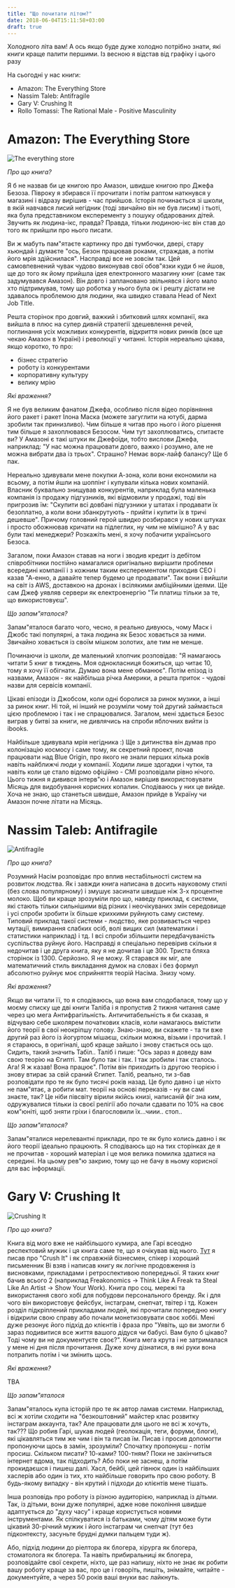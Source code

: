 ```yaml
---
title: "Що почитати літом?"
date: 2018-06-04T15:11:58+03:00
draft: true
---
```


Холодного літа вам!
А ось якщо буде дуже холодно потрібно знати, які книги краще палити першими.
Із весною я відстав від графіку і цього разу 

На сьогодні у нас книги:

- Amazon: The Everything Store
- Nassim Taleb: Antifragile
- Gary V: Crushing It
- Rollo Tomassi: The Rational Male - Positive Masculinity

# Amazon: The Everything Store

![The everything store](https://s3.eu-central-1.amazonaws.com/tarasmatsyk-ua/post-10/the-everything-store.jpg "The everything store")


_Про що книга?_

Я б не назвав би це книгою про Амазон, швидше книгою про Джефа Безоза. Півроку я збирався її прочитати і потім раптом наткнувся у магазині і відразу вирішив - час прийшов.
Історія починається зі школи, в якій навчався лисий негідник (тоді звичайно він не був лисим) і тьоті, яка була представником експеременту з пошуку обдарованих дітей. Звучить як людина-ікс, правда? Правда, тільки людиною-ікс він став до того як прийшли про нього писати. 

Ви ж мабуть пам"ятаєте картинку про дві тумбочки, двері, стару хьюндай і думаєте "ось, Безон працював роками, страждав, а потім його мрія здійснилася". Насправді все не зовсім так. Цей самовпевнений чувак чудово виконував свої обов"язки куди б не йшов, ще до того як йому прийшла ідея електронного мазагину книг (саме так задумувався Амазон). Він довго і заплановано звільнявся і його мало хто підтримував, тому що роботка у нього була ок і решту дістати не здавалось проблемою для людини, яка швидко ставала Head of Next Job Title.

Решта сторінок про довгий, важкий і збитковий шлях компанії, яка вийшла в плюс на супер дивній стратегії здешевлення речей, поглинання усіх можливих конкурентів, відкриття нових ринків (все ще чекаю Амазон в Україні) і революції у читанні. Історія нереально цікава, якщо коротко, то про:

- бізнес стратегію
- роботу із конкурентами
- корпоративну культуру
- велику мрію

_Які враження?_

Я не був великим фанатом Джефа, особливо після відео порівняння його ракет і ракет Ілона Маска (можете загуглити на ютубі, дарма зробили так принизливо). Чим більше я читав про нього і його рішення тим більше я захоплювався Безосом. Чим тут захоплюватись, спитаєте ви?
У Амазоні є такі штуки як Джефоїди, тобто вислови Джефа, наприклад: "У нас можна працювати довго, важко і розумно, але не можна вибрати два із трьох". Страшно? Немає ворк-лайф балансу? Ще б пак.

Нереально здивували мене покупки А-зона, коли вони економили на всьому, а потім йшли на шоппінг і купували кілька нових компаній. Власник буквально знищував конкурентів, наприклад була маленька компанія із продажу підгузників, які відмовили у продажі, тоді він пригрозив їм: "Скупити всі довбані підгузники у штатах і продавати їх безоплатно, а коли вони збанкрутують - прийти і купити їх в тричі дешевше". Причому головний герой швидко розбирався у нових штуках і просто обожнював кричати на підлеглих, ну чим не мімішно? А у вас були такі менеджери? Розкажіть мені, я хочу побачити українсього Безоса.

Загалом, поки Амазон ставав на ноги і зводив кредит із дебітом співробітники постійно намагалися оригінально вирішити проблеми всередині компанії і з кожним таким експерементом приходив СЕО і казав "А-енно, а давайте тепер будемо це продавати". Так вони і вийшли на світ із AWS, доставкою на дронах і всілякими амбіційними ідеями. Ще сам Джеф уявляв сервери як електроенергію "Ти платиш тільки за те, що використовуєш".


_Що запам"яталося?_

Запам"яталося багато чого, чесно, я реально дивуюсь, чому Маск і Джобс такі популярні, а така людина як Безос ховається за ними. Звичайно ховається із своїм мішком золотих, але тим не менше.

Починаючи із школи, де маленький хлопчик розповідав: "Я намагаюсь читати 5 книг в тиждень. Моя однокласниця божиться, що читає 10, тому я хочу її обігнати. Думаю вона мене обманює".
Потім епізод із назвами, Амазон - як найбільша річка Америки, а решта приток - чудові назви для сервісів компанії. 

Цікаві епізоди із Джобсом, коли одні боролися за ринок музики, а інші за ринок книг. Ні той, ні інший не розуміли чому той другий займається цією проблемою і так і не спрацювалися.
Загалом, мені здається Безос виграв у битві за книги, не дивлячись на спроби яблочних вийти із ibooks.

Найбільше здивувала мрія негідника :)
Ще з дитинства він думав про колонізацію космосу і саме тому, як секретний проект, почав працювати над Blue Origin, про якого не знали перших кілька років навіть найближчі люди у компанії. Ходили лише здогадки і чутки, та навіть коли це стало відомо офіційно - СМІ розповідали рівно нічого. Цього тижня я дивився інтерв"ю і Амазон вирішив використовувати Місяць для видобування корисних копалин. Сподіваюсь у них це вийде. Хоча не знаю, що станеться швидше, Амазон прийде в Україну чи Амазон почне літати на Місяць.


# Nassim Taleb: Antifragile

![Antifragile](https://s3.eu-central-1.amazonaws.com/tarasmatsyk-ua/post-10/antifragile.jpg "Antifragile")


_Про що книга?_

Розумний Насім розповідає про вплив нестабільності систем на розвиток людства. Як і завжди книга написана в досить науковому стилі (без слова популярному) і змушує засинати швидше ніж 3-х процентне молоко. Щоб ви краще зрозуміли про що, наведу приклад, є системи, які стають тільки сильнішими від різних і неочікуваних змін середовище і усі спроби зробити їх більше крихкими руйнують саму систему. Типовий приклад такої системи - людство, яке розвивається через мутації, вимирання слабких осіб, волі вищих сил (математики і статистики наприклад) і тд. І всі спроби збільшити передбачуваність суспільства руйнує його. Насправді я спеціально перевірив скільки я недочитав і це друга книга, яку я не дочитав і це 300. Триста бляха сторінок із 1300. Серйозно. Я не можу. Я старався як міг, але математичний стиль викладання думок на словах і без формул абсолютно руйнує моє сприйняття теорій Насіма. Знизу чому.


_Які враження?_

Якщо ви читали її, то я сподіваюсь, що вона вам сподобалася, тому що у моєму списку ще дві книги Таліба і я пропустив 2 тижня читання саме через цю мега Антифрагільність. Античитабельність я би сказав, я відчуваю себе школярем початкових класів, коли намагаюсь вмістити його теорії в свої неокріпшу голову. Знаю-знаю, ви скажете - та ти вже другий раз його із йогуртом мішаєш, скільки можна, візьми і прочитай. І я стараюсь, в оригіналі, щоб краще зайшло і знову стається ось що. Сидить, такий значить Табіл.. Таліб і пише: "Ось зараз я доведу вам свою теорію на Єгипті. Там було так і так. І так зробили і так сталось. Ага! Я ж казав! Вона працює". Потім він приходить із другою теорією і знову втирає за свій сраний Єгипет. Таліб, реально, ти з-бав розповідати про те як було тисячі років назад. Це було давно і це ніхто не пам"ятає, а робити мат. теорії на основі переказів - ну ви самі знаєте, так? Це ніби півсвіту вірили якійсь книзі, написаній фіг зна ким, одружувалися тільки із своєї релігії або почали сдавати по 10% на своє ком"юніті, щоб зняти гріхи і благословили їх...чиии.. стоп.. 



_Що запам"яталося?_

Запам"яталися нерелевантні приклади, про те як було колись давно і як його теорії ідеально працюють. Я сподіваюсь що на тих сторінках де я не прочитав - хороший матеріал і це моя велика помилка здатися на середині. На цьому рев"ю закрию, тому що не бачу в ньому корисної для вас інформації. 



# Gary V: Crushing It

![Crushing It](https://s3.eu-central-1.amazonaws.com/tarasmatsyk-ua/post-10/crushing-it.jpg "Crushing It")


_Про що книга?_

Книга від мого вже не найбільшого кумира, але Гарі всеодно респектовий мужик і ця книга саме те, що я очікував від нього. [Тут](https://ua.tarasmatsyk.com/blog/january-reading/) я писав про "Crush It" і як справжній бізнесмен, спікер і хороший письменник Ві взяв і написав книгу як логічне продовження із висновками, прикладами і ретроспективою попередньої. Я таких книг бачив всього 2 (наприклад Freakonomics -> Think Like A Freak та Steal Like An Artist -> Show Your Work). Книга про соц. мережі та використання свого хобі для побудови персонального бренду. Як і для чого він використовує фейсбук, інстаграм, снепчат, твітер і тд. Кожен розділ підкріплений прикладами людей, які прочитали попередню книгу і відкрили свою справу або почали монетизовувати своє хоббі. Мені дуже резонує його підхід до клієнтів і фраза про "Уявіть, що ви змогли б зараз подивитися все життя вашого дідуся чи бабусі. Вам було б цікаво? Тоді чому ви не документуєте своє?". Книга мега крута і не затрималася у мене ні дня після прочитання. Дуже хочу дізнатися, в які руки вона потрапить потім і чи змінить щось.


_Які враження?_

TBA

_Що запам"яталося_

Запам"яталось купа історій про те як автор ламав системи. Наприклад, всі ж хотіли сходити на "безкоштовний" майстер клас розвитку інстаграм аккаунта, так? Але працювати для цього не всі ж хочуть, так??? Що робив Гарі, шукав людей (геолокація, теги, форуми, блоги), які цікавляться тим же чим і він та писав їм. Писав і просив допомогти пропонуючи щось в замін, зрозуміли? Спочатку пропонуєш - потім просиш. Скільком писати? 10-ками? 100-тням? Поки не закінчиться інтернет вдома, так підходить? Або поки не заснеш, а потім прокидаєшся і пишеш далі. Хасл, бейбі, цей гівнюк один із найбільших хаслерів або один із тих, хто найбільше говорить про свою роботу. В будь-якому випадку - він крутий і підходи до клієнтів мене тішать.

Інша розповідь про роботу із різною аудиторією, наприклад із дітьми. Так, із дітьми, вони дуже популярні, адже нове покоління швидше адаптується до "духу часу" і краще користується новими інструментами. Як спілкуватися із батьками, чому дітям може бути цікавий 30-річний мужик і його інстаграм чи снепчат (тут без підконтексту, засуньте брудні думки пальцем туди ж).

Або, підхід людини до ріелтора як блогера, хірурга як блогера, стоматолога як блогера. Та навіть прибиральниці як блогера, розповідайте свої секрети, ніхто, ще раз напишу, ніхто не знає як робити вашу роботу краще за вас, про це і говоріть, пишіть, знімайте, читайте - документуйте, а через 50 років ваші внуки вас лайкнуть. 


